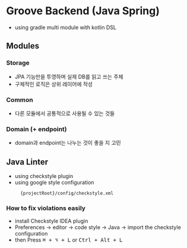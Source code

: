# Groove Backend (Java Spring)
* using gradle multi module with kotlin DSL

## Modules
### Storage
* JPA 기능만을 투영하며 실제 DB를 읽고 쓰는 주체
* 구체적인 로직은 상위 레이어에 작성

### Common
* 다른 모듈에서 공통적으로 사용될 수 있는 것들

### Domain (+ endpoint)
* domain과 endpoint는 나누는 것이 좋을 지 고민

## Java Linter
* using checkstyle plugin
* using google style configuration
  ```
    {projectRoot}/config/checkstyle.xml
  ```

### How to fix violations easily
* install Checkstyle IDEA plugin
* Preferences &rarr; editor &rarr; code style &rarr; Java &rarr; import the checkstyle configuration
* then Press <kbd>⌘ + ⌥ + L</kbd> or <kbd>Ctrl + Alt + L</kbd>